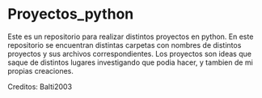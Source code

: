 # Proyectos_python
Este es un repositorio para realizar distintos proyectos en python. En este repositorio se encuentran distintas carpetas con nombres de distintos proyectos y sus archivos correspondientes.
Los proyectos son ideas que saque de distintos lugares investigando que podia hacer, y tambien de mi propias creaciones.

Creditos: Balti2003
